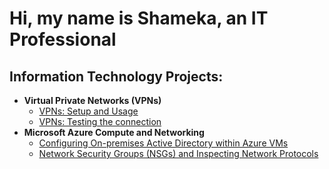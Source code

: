 <h1>Hi, my name is Shameka, an IT Professional</a></h1>

<h2> Information Technology Projects:</h2>

- <b>Virtual Private Networks (VPNs)</b>
  - [VPNs: Setup and Usage](https://github.com/labuser41/set-up)
  - [VPNs: Testing the connection](https://github.com/labuser41/test-connect)
- <b>Microsoft Azure Compute and Networking</b>
  - [Configuring On-premises Active Directory within Azure VMs](https://github.com/labuser41/configure-ad)
  - [Network Security Groups (NSGs) and Inspecting Network Protocols](https://github.com/labuser41/azure-network-protocols)

